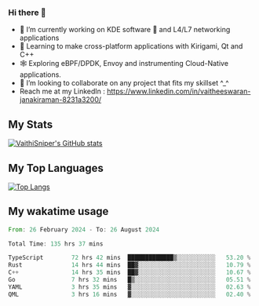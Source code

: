 ### Hi there 👋

- 🔭 I’m currently working on KDE software 💓 and L4/L7 networking applications 
- 📖 Learning to make cross-platform applications with Kirigami, Qt and C++
- 🕸️ Exploring eBPF/DPDK, Envoy and instrumenting Cloud-Native applications. 
- 👯 I’m looking to collaborate on any project that fits my skillset ^_^
- Reach me at my LinkedIn : https://www.linkedin.com/in/vaitheeswaran-janakiraman-8231a3200/

## My Stats
[![VaithiSniper's GitHub stats](https://github-readme-stats.vercel.app/api?username=VaithiSniper&hide=stars&theme=radical)](https://github.com/anuraghazra/github-readme-stats)

## My Top Languages

[![Top Langs](https://github-readme-stats.vercel.app/api/top-langs/?username=VaithiSniper&layout=compact)](https://github.com/anuraghazra/github-readme-stats)

## My wakatime usage

<!--START_SECTION:waka-->

```rust
From: 26 February 2024 - To: 26 August 2024

Total Time: 135 hrs 37 mins

TypeScript        72 hrs 42 mins  █████████████▒░░░░░░░░░░░   53.20 %
Rust              14 hrs 44 mins  ██▓░░░░░░░░░░░░░░░░░░░░░░   10.79 %
C++               14 hrs 35 mins  ██▓░░░░░░░░░░░░░░░░░░░░░░   10.67 %
Go                7 hrs 32 mins   █▒░░░░░░░░░░░░░░░░░░░░░░░   05.51 %
YAML              3 hrs 35 mins   ▓░░░░░░░░░░░░░░░░░░░░░░░░   02.63 %
QML               3 hrs 16 mins   ▓░░░░░░░░░░░░░░░░░░░░░░░░   02.40 %
```

<!--END_SECTION:waka-->
